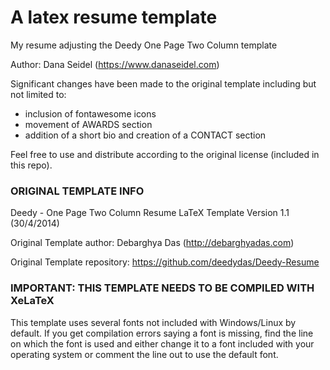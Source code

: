# A latex resume template

My resume adjusting the Deedy One Page Two Column template

Author: Dana Seidel (https://www.danaseidel.com)

Significant changes have been made to the original template
including but not limited to:
- inclusion of fontawesome icons
- movement of AWARDS section
- addition of a short bio and creation of a CONTACT section

Feel free to use and distribute according to the original license (included in this repo).

### ORIGINAL TEMPLATE INFO
Deedy - One Page Two Column Resume
LaTeX Template
Version 1.1 (30/4/2014)

Original Template author: Debarghya Das (http://debarghyadas.com)

Original Template repository: https://github.com/deedydas/Deedy-Resume

### IMPORTANT: THIS TEMPLATE NEEDS TO BE COMPILED WITH XeLaTeX

This template uses several fonts not included with Windows/Linux by
default. If you get compilation errors saying a font is missing, find the line
on which the font is used and either change it to a font included with your
operating system or comment the line out to use the default font.
